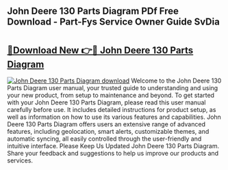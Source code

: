 ## John Deere 130 Parts Diagram PDf Free Download - Part-Fys Service Owner Guide SvDia

# <h2><a href="http://dft53r.blite.top/?on=John+Deere+130+Parts+Diagram">🔗Download New 👉🔴 John Deere 130 Parts Diagram</a></h2>

[![John Deere 130 Parts Diagram download](https://i.imgur.com/lujVjoI.png)](http://dft53r.blite.top/?on=John+Deere+130+Parts+Diagram)
Welcome to the John Deere 130 Parts Diagram user manual, your trusted guide to understanding and using your new product, from setup to maintenance and beyond. To get started with your John Deere 130 Parts Diagram, please read this user manual carefully before use. It includes detailed instructions for product setup, as well as information on how to use its various features and capabilities. John Deere 130 Parts Diagram offers users an extensive range of advanced features, including geolocation, smart alerts, customizable themes, and automatic syncing, all easily controlled through the user-friendly and intuitive interface. Please Keep Us Updated John Deere 130 Parts Diagram. Share your feedback and suggestions to help us improve our products and services.
